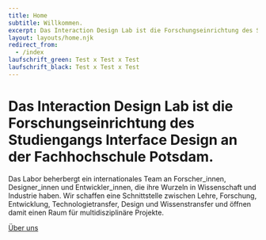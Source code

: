 ```yaml
---
title: Home
subtitle: Willkommen.
excerpt: Das Interaction Design Lab ist die Forschungseinrichtung des Studiengangs Interface Design an der Fachhochschule Potsdam. Das Labor beherbergt ein internationales Team an Forscher_innen, Designer_innen und Entwickler_innen, die ihre Wurzeln in Wissenschaft und Industrie haben. Wir schaffen eine Schnittstelle zwischen Lehre, Forschung, Entwicklung, Technologietransfer, Design und Wissenstransfer und öffnen damit einen Raum für multidisziplinäre Projekte.
layout: layouts/home.njk
redirect_from:
  - /index
laufschrift_green: Test x Test x Test
laufschrift_black: Test x Test x Test
---
```



# Das <span class="highlight">Interaction Design Lab</span> ist die Forschungs&shy;einrichtung des Studiengangs Interface Design an der Fachhochschule Potsdam.

Das Labor beherbergt ein internationales Team an Forscher_innen, Designer_innen und Entwickler_innen, die ihre Wurzeln in Wissenschaft und Industrie haben. Wir schaffen eine Schnittstelle zwischen Lehre, Forschung, Entwicklung, Technologietransfer, Design und Wissenstransfer und öffnen damit einen Raum für multidisziplinäre Projekte.

<a href="/{{locale}}/about/">Über uns</a>